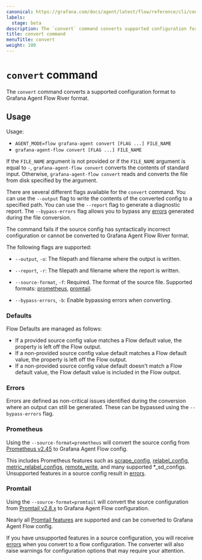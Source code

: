 ```yaml
---
canonical: https://grafana.com/docs/agent/latest/flow/reference/cli/convert/
labels:
  stage: beta
description: The `convert` command converts supported configuration formats to River format.
title: convert command
menuTitle: convert
weight: 100
---
```


# `convert` command

The `convert` command converts a supported configuration format to Grafana Agent Flow River format.

## Usage

Usage: 

* `AGENT_MODE=flow grafana-agent convert [FLAG ...] FILE_NAME`
* `grafana-agent-flow convert [FLAG ...] FILE_NAME`

If the `FILE_NAME` argument is not provided or if the `FILE_NAME` argument is
equal to `-`, `grafana-agent-flow convert` converts the contents of standard input. Otherwise,
`grafana-agent-flow convert` reads and converts the file from disk specified by the argument.

There are several different flags available for the `convert` command. You can use the `--output` flag to write the contents of the converted config to a specified path. You can use the `--report` flag to generate a diagnostic report. The `--bypass-errors` flag allows you to bypass any [errors] generated during the file conversion.

The command fails if the source config has syntactically incorrect
configuration or cannot be converted to Grafana Agent Flow River format.

The following flags are supported:

* `--output`, `-o`: The filepath and filename where the output is written.

* `--report`, `-r`: The filepath and filename where the report is written.

* `--source-format`, `-f`: Required. The format of the source file. Supported formats: [prometheus], [promtail].

* `--bypass-errors`, `-b`: Enable bypassing errors when converting.

[prometheus]: #prometheus
[promtail]: #promtail
[errors]: #errors

### Defaults

Flow Defaults are managed as follows:
* If a provided source config value matches a Flow default value, the property is left off the Flow output.
* If a non-provided source config value default matches a Flow default value, the property is left off the Flow output.
* If a non-provided source config value default doesn't match a Flow default value, the Flow default value is included in the Flow output.

### Errors

Errors are defined as non-critical issues identified during the conversion
where an output can still be generated. These can be bypassed using the
`--bypass-errors` flag.

### Prometheus

Using the `--source-format=prometheus` will convert the source config from
[Prometheus v2.45](https://prometheus.io/docs/prometheus/2.45/configuration/configuration/)
to Grafana Agent Flow config.

This includes Prometheus features such as
[scrape_config](https://prometheus.io/docs/prometheus/2.45/configuration/configuration/#scrape_config), 
[relabel_config](https://prometheus.io/docs/prometheus/2.45/configuration/configuration/#relabel_config),
[metric_relabel_configs](https://prometheus.io/docs/prometheus/2.45/configuration/configuration/#metric_relabel_configs),
[remote_write](https://prometheus.io/docs/prometheus/2.45/configuration/configuration/#remote_write),
and many supported *_sd_configs. Unsupported features in a source config result
in [errors].

### Promtail

Using the `--source-format=promtail` will convert the source configuration from
[Promtail v2.8.x](https://grafana.com/docs/loki/v2.8.x/clients/promtail/)
to Grafana Agent Flow configuration.

Nearly all [Promtail features](https://grafana.com/docs/loki/v2.8.x/clients/promtail/configuration/)
are supported and can be converted to Grafana Agent Flow config.

If you have unsupported features in a source configuration, you will receive [errors] when you convert to a flow configuration. The converter will
also raise warnings for configuration options that may require your attention.

